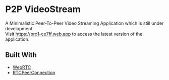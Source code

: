 # P2P VideoStream 
A Minimalistic Peer-To-Peer Video Streaming Application which is still under development. <br>
Visit https://pro1-ce7ff.web.app to access the latest version of the application.
## Built With
* [WebRTC](https://webrtc.org/)
* [RTCPeerConnection](https://developer.mozilla.org/en-US/docs/Web/API/RTCPeerConnection) 

